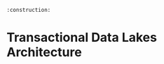```admonish warning title="Page under construction"
:construction:
```

# Transactional Data Lakes Architecture
